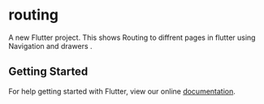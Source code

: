 # routing

A new Flutter project.
This shows Routing to diffrent pages in flutter using Navigation and drawers .

## Getting Started

For help getting started with Flutter, view our online
[documentation](https://flutter.io/).
